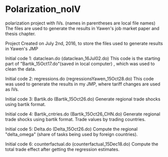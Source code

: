 # Polarization_noIV
polarization project with IVs.
(names in parentheses are local file names)
The files are used to generate the results in Yawen's job market paper and thesis chapter.


Project Created on July 2nd, 2016, to store the files used to generate results in Yawen's JMP

Initial code 1: dataclean.do (dataclean_16Jul02.do)
This code is the starting part of "Bartik_15Oct17.do"(saved in local computer) , which was used to clean the data.

Initial code 2: regressions.do (regressionsYawen_15Oct28.do)
This code was used to generate the results in my JMP, where tariff changes are used as IVs.

Initial code 3: Bartik.do (Bartik_15Oct26.do)
Generate regional trade shocks using bartik format.

Initial code 4: Bartik_cntries.do (Bartik_15Oct26_CHN.do)
Generate regional trade shocks using bartik format. Trade values by trading countries.

Initial code 5: Delta.do (Delta_15Oct26.do)
Compute the regional "delta_omega" (share of tasks being used by foreign countries).

Initial code 6: counterfactual.do (counterfactual_15Dec18.do)
Compute the total trade effect after getting the regression estimates.
